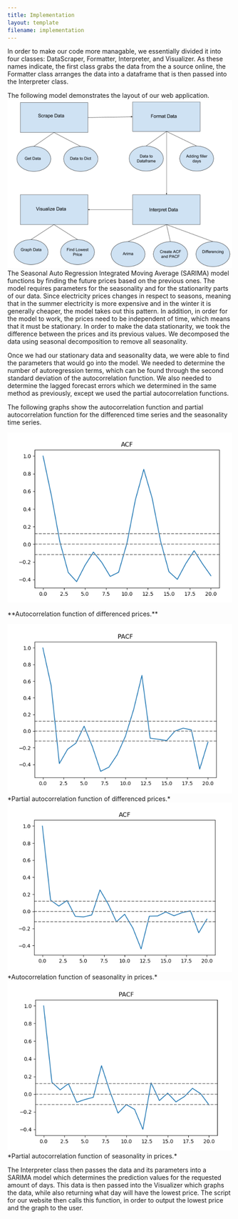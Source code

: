 ```yaml
---
title: Implementation
layout: template
filename: implementation
--- 
```

In order to make our code more managable, we essentially divided it into four classes: DataScraper, Formatter, Interpreter, and Visualizer. As these names indicate, the first class grabs the data from the a source online, the Formatter class arranges the data into a dataframe that is then passed into the Interpreter class.

The following model demonstrates the layout of our web application. 
<img src="https://raw.githubusercontent.com/vickymmcd/AmazonSoftDesWarriors/master/images/SoftDes_ImageClasses.PNG" alt ="" />
The Seasonal Auto Regression Integrated Moving Average (SARIMA) model functions by finding the future prices based on the previous ones. The model requires parameters for the seasonality and for the stationarity parts of our data. Since electricity prices changes in respect to seasons, meaning that in the summer electricity is more expensive and in the winter it is generally cheaper, the model takes out this pattern. In addition, in order for the model to work, the prices need to be independent of time, which means that it must be stationary. In order to make the data stationarity, we took the difference between the prices and its previous values. We decomposed the data using seasonal decomposition to remove all seasonality.

Once we had our stationary data and seasonality data, we were able to find the parameters that would go into the model. We needed to determine the number of autoregression terms, which can be found through the second standard deviation of the autocorrelation function. We also needed to determine the lagged forecast errors which we determined in the same method as previously, except we used the partial autocorrelation functions.

The following graphs show the autocorrelation function and partial autocorrelation function for the differenced time series and the seasonality time series.

<img src="https://raw.githubusercontent.com/vickymmcd/AmazonSoftDesWarriors/master/images/acf1stdiff.png" alt ="" /> 
<p> **Autocorrelation function of differenced prices.**</p> 
<img src="https://raw.githubusercontent.com/vickymmcd/AmazonSoftDesWarriors/master/images/pacf1stdiff.png" alt ="" />
*Partial autocorrelation function of differenced prices.*
<img src="https://raw.githubusercontent.com/vickymmcd/AmazonSoftDesWarriors/master/images/acfgraph.png" alt ="" />
*Autocorrelation function of seasonality in prices.*
<img src="https://raw.githubusercontent.com/vickymmcd/AmazonSoftDesWarriors/master/images/pacfgraph.png" alt ="" />
*Partial autocorrelation function of seasonality in prices.*

The Interpreter class then passes the data and its parameters into a SARIMA model which determines the prediction values for the requested amount of days. This data is then passed into the Visualizer which graphs the data, while also returning what day will have the lowest price. The script for our website then calls this function, in order to output the lowest price and the graph to the user.

